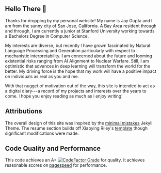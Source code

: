 ## Hello There 👋

Thanks for dropping by my personal website! My name is Jay Gupta and I am from the sunny city of San Jose, California. A Bay Area resident through and through, I am currently a junior at Stanford University working towards a Bachelors Degree in Computer Science.

My interests are diverse, but recently I have grown fascinated by Natural Language Processing and Generation particularly with respect to mechanistic interpretability. I am concerned about the future and looming existential risks ranging from AI Alignment to Nuclear Warfare. Still, I am optimistic that advances in deep learning will transform the world for the better. My driving force is the hope that my work will have a positive impact on individuals as real as you and me.

With that nugget of motivation out of the way, this site is intended to act as a digital diary---a record of my projects and interests over the years to come. I hope you enjoy reading as much as I enjoy writing!

## Attributions
The overall design of this site was inspired by the [minimal mistakes](https://mademistakes.com/work/jekyll-themes/minimal-mistakes/) Jekyll Theme. The resume section builds off Xiaoying Riley's [template](https://themes.3rdwavemedia.com/bootstrap-templates/resume/free-bootstrap-resume-cv-template-for-developers-pillar/) though significant modifications were made.

## Code Quality and Performance
This code achieves an A+ [![CodeFactor Grade](https://www.codefactor.io/repository/github/jaygupta797/jaygupta797.github.io/badge)](https://www.codefactor.io/repository/github/jaygupta797/jaygupta797.github.io) for quality. It achieves reasonable scores on [pagespeed](https://pagespeed.web.dev) for performance.

<!--
**JayGupta797/jaygupta797** is a ✨ _special_ ✨ repository because its `README.md` (this file) appears on your GitHub profile.

Here are some ideas to get you started:

- 🔭 I’m currently working on ...
- 🌱 I’m currently learning ...
- 👯 I’m looking to collaborate on ...
- 🤔 I’m looking for help with ...
- 💬 Ask me about ...
- 📫 How to reach me: ...
- 😄 Pronouns: He/Him
- ⚡ Fun fact: ...
-->